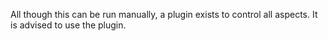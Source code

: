 All though this can be run manually, a plugin exists to control all aspects.
It is advised to use the plugin.